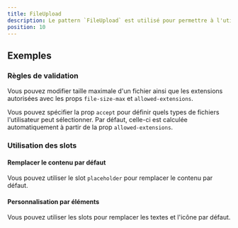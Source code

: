 ```yaml
---
title: FileUpload
description: Le pattern `FileUpload` est utilisé pour permettre à l'utilisateur de sélectionner ou de glisser-déposer des fichiers.
position: 10
---
```


<doc-tabs light>

<doc-tab-item label="Utilisation">

## Exemples

### Règles de validation

Vous pouvez modifier taille maximale d'un fichier ainsi que les extensions autorisées avec les props `file-size-max` et `allowed-extensions`.

<doc-alert>

Vous pouvez spécifier la prop `accept` pour définir quels types de fichiers l'utilisateur peut sélectionner. Par défaut, celle-ci est calculée automatiquement à partir de la prop `allowed-extensions`.

</doc-alert>

<doc-example file="file-upload/file-upload-rules"></doc-example>

### Utilisation des slots

#### Remplacer le contenu par défaut

Vous pouvez utiliser le slot `placeholder` pour remplacer le contenu par défaut.

<doc-example file="file-upload/file-upload-slot-placeholder"></doc-example>

#### Personnalisation par éléments

Vous pouvez utiliser les slots pour remplacer les textes et l'icône par défaut.

<doc-example file="file-upload/file-upload-slots"></doc-example>

</doc-tab-item>

<doc-tab-item label="API">
<doc-api name="file-upload"></doc-api>
</doc-tab-item>

</doc-tabs>
